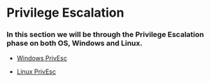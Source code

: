 # Privilege Escalation

### In this section we will be through the Privilege Escalation phase on both OS, Windows and Linux.

- [Windows PrivEsc](/General/Post%20Exploitation/Privilege%20Escalation/winPrivEsc.md)

- [Linux PrivEsc](/General/Post%20Exploitation/Privilege%20Escalation/linPrivEsc.md)